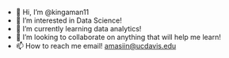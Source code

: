 - 👋 Hi, I’m @kingaman11
- 👀 I’m interested in Data Science!
- 🌱 I’m currently learning data analytics!
- 💞️ I’m looking to collaborate on anything that will help me learn!
- 📫 How to reach me email! amasiin@ucdavis.edu

<!---
kingaman11/kingaman11 is a ✨ special ✨ repository because its `README.md` (this file) appears on your GitHub profile.
You can click the Preview link to take a look at your changes.
--->
